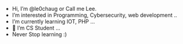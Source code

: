 -  Hi, I’m @le0chaug or Call me Lee.
-  I’m interested in Programming, Cybersecurity, web development ..
-  I’m currently learning IOT, PHP ...
- 💞️ I’m CS Student  ...
-  Never Stop learning :)

